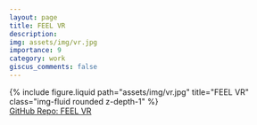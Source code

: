 ```yaml
---
layout: page
title: FEEL VR
description:
img: assets/img/vr.jpg
importance: 9
category: work
giscus_comments: false
---
```


<div class="row">
    <div class="col-sm mt-3 mt-md-0">
        {% include figure.liquid path="assets/img/vr.jpg" title="FEEL VR" class="img-fluid rounded z-depth-1" %}
    </div>
</div>
<div class="caption">
    <a href="https://github.com/KarthikRIyer/FEEL-VR-Book-Reader">GitHub Repo: FEEL VR</a>
</div>